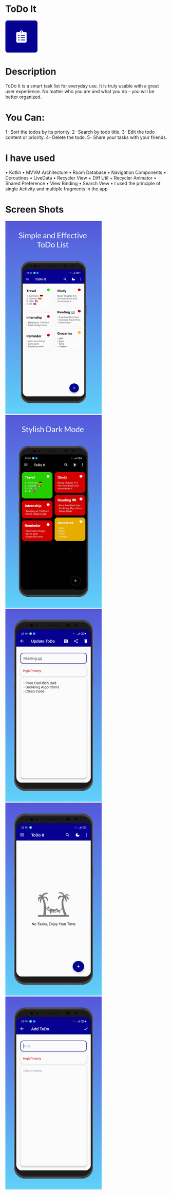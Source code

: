 # ToDo It
<img src = "screenshots/icon.png" width = "100">

# Description
ToDo It is a smart task list for everyday use.
It is truly usable with a great user experience.
No matter who you are and what you do - you will be better organized.

# You Can:
1- Sort the todos by its priority.
2- Search by todo title.
3- Edit the todo content or priority.
4- Delete the todo.
5- Share your tasks with your friends.

# I have used
• Kotlin
• MVVM Architecture
• Room Database
• Navigation Components
• Coroutines
• LiveData
• Recycler View + Diff Util + Recycler Animator
• Shared Preference
• View Binding
• Search View
• I used the principle of single Activity and multiple fragments in the app

# Screen Shots
<img src = "screenshots/screen_1.png" width = "300">
<img src = "screenshots/screen_2.png" width = "300">
<img src = "screenshots/screen_3.png" width = "300">
<img src = "screenshots/screen_4.png" width = "300">
<img src = "screenshots/screen_5.png" width = "300">
